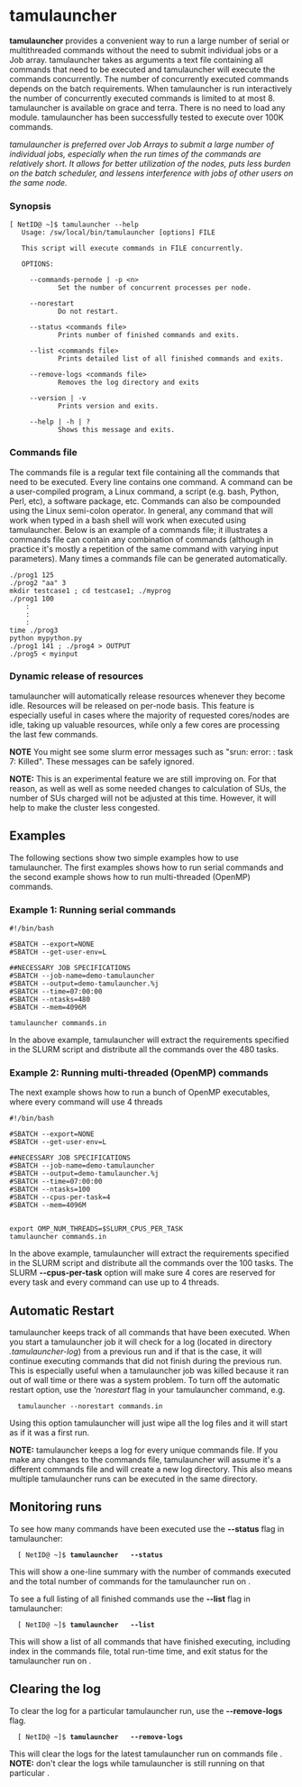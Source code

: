 # tamulauncher

**tamulauncher** provides a convenient way to run a large number of
serial or multithreaded commands without the need to submit individual
jobs or a Job array. tamulauncher takes as arguments a text file
containing all commands that need to be executed and tamulauncher will
execute the commands concurrently. The number of concurrently executed
commands depends on the batch requirements. When tamulauncher is run
interactively the number of concurrently executed commands is limited to
at most 8. tamulauncher is available on grace and terra. There is no
need to load any module. tamulauncher has been successfully tested to
execute over 100K commands.

*tamulauncher is preferred over Job Arrays to submit a large number of
individual jobs, especially when the run times of the commands are
relatively short. It allows for better utilization of the nodes, puts
less burden on the batch scheduler, and lessens interference with jobs
of other users on the same node.*

### Synopsis

    [ NetID@ ~]$ tamulauncher --help
       Usage: /sw/local/bin/tamulauncher [options] FILE
    
       This script will execute commands in FILE concurrently. 
    
       OPTIONS:
    
         --commands-pernode | -p <n> 
                Set the number of concurrent processes per node.
    
         --norestart
                Do not restart.
    
         --status <commands file>
                Prints number of finished commands and exits.  
    
         --list <commands file>
                Prints detailed list of all finished commands and exits.
    
         --remove-logs <commands file>
                Removes the log directory and exits
    
         --version | -v
                Prints version and exits.
    
         --help | -h | ?
                Shows this message and exits.

### Commands file

The commands file is a regular text file containing all the commands
that need to be executed. Every line contains one command. A command can
be a user-compiled program, a Linux command, a script (e.g. bash,
Python, Perl, etc), a software package, etc. Commands can also be
compounded using the Linux semi-colon operator. In general, any command
that will work when typed in a bash shell will work when executed using
tamulauncher. Below is an example of a commands file; it illustrates a
commands file can contain any combination of commands (although in
practice it's mostly a repetition of the same command with varying input
parameters). Many times a commands file can be generated automatically.

    ./prog1 125
    ./prog2 "aa" 3 
    mkdir testcase1 ; cd testcase1; ./myprog
    ./prog1 100
        :
        :
        :
    time ./prog3 
    python mypython.py
    ./prog1 141 ; ./prog4 > OUTPUT
    ./prog5 < myinput

### Dynamic release of resources

tamulauncher will automatically release resources whenever they become
idle. Resources will be released on per-node basis. This feature is
especially useful in cases where the majority of requested cores/nodes
are idle, taking up valuable resources, while only a few cores are
processing the last few commands.

**NOTE** You might see some slurm error messages such as "srun: error:
<NODE>: task 7: Killed". These messages can be safely ignored.

**NOTE:** This is an experimental feature we are still improving on. For
that reason, as well as well as some needed changes to calculation of
SUs, the number of SUs charged will not be adjusted at this time.
However, it will help to make the cluster less congested.

## Examples

The following sections show two simple examples how to use tamulauncher.
The first examples shows how to run serial commands and the second
example shows how to run multi-threaded (OpenMP) commands.

### Example 1: Running serial commands

    #!/bin/bash
    
    #SBATCH --export=NONE               
    #SBATCH --get-user-env=L             
    
    ##NECESSARY JOB SPECIFICATIONS
    #SBATCH --job-name=demo-tamulauncher
    #SBATCH --output=demo-tamulauncher.%j
    #SBATCH --time=07:00:00            
    #SBATCH --ntasks=480                            
    #SBATCH --mem=4096M                  
          
    tamulauncher commands.in

In the above example, tamulauncher will extract the requirements
specified in the SLURM script and distribute all the commands over the
480 tasks.

### Example 2: Running multi-threaded (OpenMP) commands

The next example shows how to run a bunch of OpenMP executables, where
every command will use 4 threads

    #!/bin/bash
    
    #SBATCH --export=NONE               
    #SBATCH --get-user-env=L             
    
    ##NECESSARY JOB SPECIFICATIONS
    #SBATCH --job-name=demo-tamulauncher
    #SBATCH --output=demo-tamulauncher.%j
    #SBATCH --time=07:00:00            
    #SBATCH --ntasks=100                          
    #SBATCH --cpus-per-task=4
    #SBATCH --mem=4096M                  
          
    
    export OMP_NUM_THREADS=$SLURM_CPUS_PER_TASK
    tamulauncher commands.in

In the above example, tamulauncher will extract the requirements
specified in the SLURM script and distribute all the commands over the
100 tasks. The SLURM **--cpus-per-task** option will make sure 4 cores
are reserved for every task and every command can use up to 4 threads.

## Automatic Restart

tamulauncher keeps track of all commands that have been executed. When
you start a tamulauncher job it will check for a log (located in
directory *.tamulauncher-log*) from a previous run and if that is the
case, it will continue executing commands that did not finish during the
previous run. This is especially useful when a tamulauncher job was
killed because it ran out of wall time or there was a system problem. To
turn off the automatic restart option, use the *'norestart* flag in your
tamulauncher command, e.g.

`  tamulauncher --norestart commands.in`

Using this option tamulauncher will just wipe all the log files and it
will start as if it was a first run.

**NOTE:** tamulauncher keeps a log for every unique commands file. If
you make any changes to the commands file, tamulauncher will assume it's
a different commands file and will create a new log directory. This also
means multiple tamulauncher runs can be executed in the same directory.

## Monitoring runs

To see how many commands have been executed use the **--status** flag in
tamulauncher:

`  [ NetID@ ~]$ `**`tamulauncher   --status   `<command file>**

This will show a one-line summary with the number of commands executed
and the total number of commands for the tamulauncher run on
*<command file>*.

To see a full listing of all finished commands use the **--list** flag
in tamulauncher:

`  [ NetID@ ~]$ `**`tamulauncher   --list   `<command file>**

This will show a list of all commands that have finished executing,
including index in the commands file, total run-time time, and exit
status for the tamulauncher run on *<command file>*.

## Clearing the log

To clear the log for a particular tamulauncher run, use the
**--remove-logs** flag.

`  [ NetID@ ~]$ `**`tamulauncher   --remove-logs 
 `<command file>**

This will clear the logs for the latest tamulauncher run on commands
file <command file>. **NOTE:** don't clear the logs while tamulauncher
is still running on that particular <commands file>.
